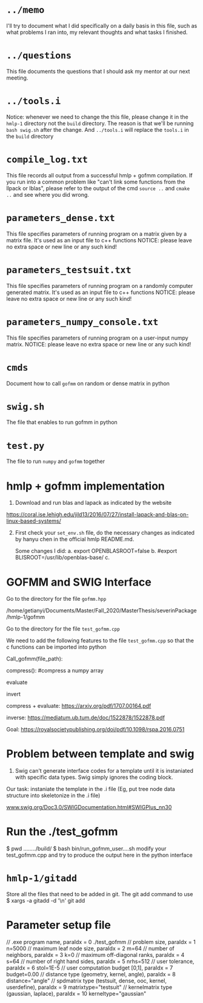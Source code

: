 # `../memo`
I'll try to document what I did specifically on a daily basis in this file,
such as what problems I ran into, my relevant thoughts and what tasks
I finished.

# `../questions`
This file documents the questions that I should ask my mentor at our
next meeting.

# `../tools.i`
Notice: whenever we need to change the this file, please change it in
the `hmlp-1` directory not the `build` directory. The reason is that
we'll be running `bash swig.sh` after the change. And `../tools.i` will
replace the `tools.i` in the `build` directory


# `compile_log.txt`
This file records all output from a successful hmlp + gofmm compilation.
If you run into a common problem like "can't link some functions from
the llpack or lblas", please refer to the output of the cmd `source ..`
and `cmake ..` and see where you did wrong.

# `parameters_dense.txt`
This file specifies parameters of running program on a matrix given by
a matrix file. It's used as an input file to c++ functions
NOTICE: please leave no extra space or new line or any such kind!

# `parameters_testsuit.txt`
This file specifies parameters of running program on a randomly computer
generated matrix. It's used as an input file to c++ functions
NOTICE: please leave no extra space or new line or any such kind!

# `parameters_numpy_console.txt`
This file specifies parameters of running program on a user-input
numpy matrix.
NOTICE: please leave no extra space or new line or any such kind!

# `cmds`
Document how to call `gofmm` on random or dense matrix in python

# `swig.sh`
The file that enables to run gofmm in python

# `test.py`
The file to run `numpy` and `gofmm` together


# hmlp + gofmm implementation
1. Download and run blas and lapack as indicated by the website

https://coral.ise.lehigh.edu/jild13/2016/07/27/install-lapack-and-blas-on-linux-based-systems/

2. First check your `set_env.sh` file, do the necessary changes as indicated
by hanyu chen in the official hmlp README.md.

   Some changes I did:
   a. export OPENBLASROOT=false
   b. #export BLISROOT=/usr/lib/openblas-base/
   c. 



   


# GOFMM and SWIG Interface
Go to the directory for the file `gofmm.hpp`

/home/getianyi/Documents/Master/Fall_2020/MasterThesis/severinPackage/hmlp-1/gofmm

Go to the directory for the file `test_gofmm.cpp`

We need to add the following features to the file `test_gofmm.cpp` so 
that the c functions can be imported into python

Call_gofmm(file_path):
	

compress():
	#compress a numpy array

evaluate

invert

compress + evaluate:
https://arxiv.org/pdf/1707.00164.pdf


inverse:
https://mediatum.ub.tum.de/doc/1522878/1522878.pdf

Goal:
https://royalsocietypublishing.org/doi/pdf/10.1098/rspa.2016.0751

# Problem between template and swig
1. Swig can't generate interface codes for a template until it is
instaniated with specific data types. Swig simply ignores the coding 
block.

Our task: instaniate the template in the .i file 
(Eg, put tree node data structure into skeletonize in the .i file)

www.swig.org/Doc3.0/SWIGDocumentation.html#SWIGPlus_nn30

# Run the ./test_gofmm
$ pwd 
......../build/
$ bash bin/run_gofmm_user....sh
modify your test_gofmm.cpp and try to produce the output here in the
python interface


# `hmlp-1/gitadd`
Store all the files that need to be added in git. The git add command to
use 
$ xargs -a gitadd -d '\n' git add


# Parameter setup file
// .exe program name, paraIdx = 0
./test_gofmm
// problem size, paraIdx = 1
n=5000
// maximum leaf node size, paraIdx = 2
m=64
// number of neighbors, paraIdx = 3
k=0
// maximum off-diagonal ranks, paraIdx = 4
s=64
// number of right hand sides, paraIdx = 5
nrhs=512
// user tolerance, paraIdx = 6
stol=1E-5
// user computation budget [0,1], paraIdx = 7
budget=0.00
// distance type (geometry, kernel, angle), paraIdx = 8
distance="angle"
// spdmatrix type (testsuit, dense, ooc, kernel, userdefine), paraIdx = 9
matrixtype="testsuit"
// kernelmatrix type (gaussian, laplace), paraIdx = 10
kerneltype="gaussian"
